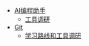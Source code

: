 - [AI编程助手](./AI编程助手/工具调研.md)
  -  [工具调研](./AI编程助手/工具调研.md)
- [Git](./git/git学习路线和工具调研.md)
  - [学习路线和工具调研](./git/git学习路线和工具调研.md)